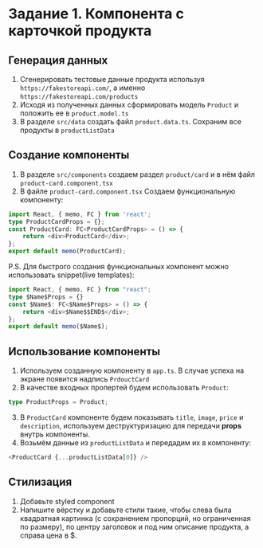 # Задание 1. Компонента с карточкой продукта 
## Генерация данных
1. Сгенерировать тестовые данные продукта используя `https://fakestoreapi.com/`, а именно `https://fakestoreapi.com/products`
2. Исходя из полученных данных сформировать модель `Product` и положить ее в `product.model.ts`
3. В разделе `src/data` создать файл `product.data.ts`. Сохраним все продукты в `productListData`
## Создание компоненты
1. В разделе `src/components` создаем раздел `product/card` и в нём файл `product-card.component.tsx`
2. В файле `product-card.component.tsx` Создаем функциональную компоненту:

```typescript
import React, { memo, FC } from 'react';
type ProductCardProps = {};
const ProductCard: FC<ProductCardProps> = () => {
    return <div>ProductCard</div>;
};
export default memo(ProductCard);
```

P.S. Для быстрого создания функциональных компонент можно использовать snippet(live templates):

```typescript
import React, { memo, FC } from "react";
type $Name$Props = {}
const $Name$: FC<$Name$Props> = () => {
    return <div>$Name$$END$</div>;
};
export default memo($Name$);
```
## Использование компоненты
1. Используем созданную компоненту в `app.ts`. В случае успеха на экране появится надпись `PrdouctCard`
2. В качестве входных пропертей будем использовать `Product`:
```typescript
type ProductProps = Product;
```
3. В `ProductCard` компоненте будем показывать `title`, `image`, `price` и `description`, используем деструктуризацию для передачи **props** внутрь компоненты.
4. Возьмём данные из `productListData` и передадим их в компоненту:
```typescript
<ProductCard {...productListData[0]} />
```
## Стилизация
1. Добавьте styled component
2. Напишите вёрстку и добавьте стили такие, чтобы слева была квадратная картинка (с сохранением пропорций, но ограниченная по размеру), по центру заголовок и под ним описание продукта, а справа цена в $.